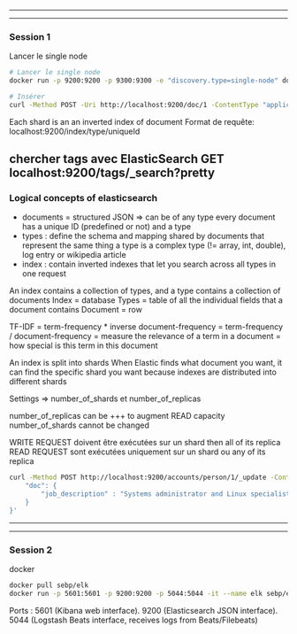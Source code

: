 ***********************************************************************************************************************************************************
***********************************************************************************************************************************************************
### Session 1
Lancer le single node

```bash
# Lancer le single node
docker run -p 9200:9200 -p 9300:9300 -e "discovery.type=single-node" docker.elastic.co/elasticsearch/elasticsearch:7.9.1

# Insérer
curl -Method POST -Uri http://localhost:9200/doc/1 -ContentType "application/json" -Body '{"a":"b"}'
```

Each shard is an an inverted index of document
Format de requête: localhost:9200/index/type/uniqueId

chercher tags avec ElasticSearch
GET localhost:9200/tags/_search?pretty
-

### Logical concepts of elasticsearch

- documents = structured JSON => can be of any type
    every document has a unique ID (predefined or not) and a type
- types : define the schema and mapping shared by documents that represent the same thing
    a type is a complex type (!= array, int, double), log entry or wikipedia article
- index : contain inverted indexes that let you search across all types in one request

An index contains a collection of types, and a type contains a collection of documents
Index = database
Types = table of all the individual fields that a document contains
Document = row


TF-IDF = term-frequency * inverse document-frequency
       = term-frequency / document-frequency
       = measure the relevance of a term in a document
       = how special is this term in this document


An index is split into shards
When Elastic finds what document you want, it can find the specific shard you want because indexes are distributed into different shards


Settings => number_of_shards et number_of_replicas

number_of_replicas can be +++ to augment READ capacity
number_of_shards cannot be changed

WRITE REQUEST doivent être exécutées sur un shard then all of its replica
READ REQUEST sont exécutées uniquement sur un shard ou any of its replica

```bash
curl -Method POST http://localhost:9200/accounts/person/1/_update -ContentType "application/json" -Body '{
    "doc": {
        "job_description" : "Systems administrator and Linux specialist"
    }
}'
```

***********************************************************************************************************************************************************
***********************************************************************************************************************************************************

### Session 2

docker
```bash
docker pull sebp/elk
docker run -p 5601:5601 -p 9200:9200 -p 5044:5044 -it --name elk sebp/elk
```
Ports :
    5601 (Kibana web interface).
    9200 (Elasticsearch JSON interface).
    5044 (Logstash Beats interface, receives logs from Beats/Filebeats)


  